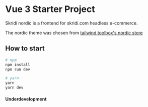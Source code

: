 # Vue 3 Starter Project

Skridi nordic is a frontend for skridi.com headless e-commerce.

The nordic theme was chosen from [tailwind toolbox's nordic store](https://github.com/tailwindtoolbox/Nordic-Store)

## How to start

```bash
# npm
npm install
npm run dev

# yarn
yarn
yarn dev
```

#### Underdevelopment